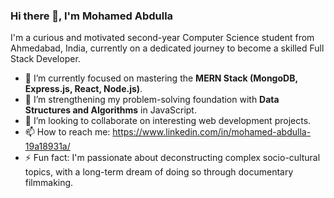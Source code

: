 ### Hi there 👋, I'm Mohamed Abdulla

I'm a curious and motivated second-year Computer Science student from Ahmedabad, India, currently on a dedicated journey to become a skilled Full Stack Developer.

- 🔭 I’m currently focused on mastering the **MERN Stack (MongoDB, Express.js, React, Node.js)**.
- 🌱 I’m strengthening my problem-solving foundation with **Data Structures and Algorithms** in JavaScript.
- 👯 I’m looking to collaborate on interesting web development projects.
- 📫 How to reach me: https://www.linkedin.com/in/mohamed-abdulla-19a18931a/
- ⚡ Fun fact: I'm passionate about deconstructing complex socio-cultural topics, with a long-term dream of doing so through documentary filmmaking.
